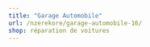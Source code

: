 ```yaml
---
title: "Garage Automobile"
url: /nzerekore/garage-automobile-16/
shop: réparation de voitures
---
```

